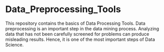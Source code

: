 # Data_Preprocessing_Tools
This repository contains the basics of Data Processing Tools. Data preprocessing is an important step in the data mining process. Analyzing data that has not been carefully screened for problems can produce misleading results. Hence, it is one of the most important steps of Data Science.
